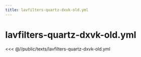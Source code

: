 ```yaml
---
title: lavfilters-quartz-dxvk-old.yml
---
```


# lavfilters-quartz-dxvk-old.yml

<script setup>
import DownloadButton from '@components/DownloadButton.vue'
</script>

<DownloadButton
  filePath="texts/lavfilters-quartz-dxvk-old.yml"
/>

<<< @//public/texts/lavfilters-quartz-dxvk-old.yml
